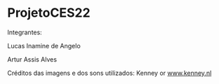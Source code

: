 # ProjetoCES22

Integrantes:

Lucas Inamine de Angelo

Artur Assis Alves

Créditos das imagens e dos sons utilizados: Kenney or www.kenney.nl
